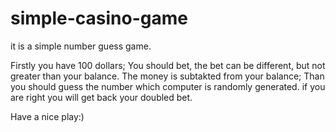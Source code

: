 # simple-casino-game
it is a simple number guess game.


Firstly you have 100 dollars; You should bet, the bet can be different, but not greater than your balance. The money 
is subtakted from your balance;
Than you should guess the number which computer is randomly generated. if you are right you will get back your doubled bet.



Have a nice play:)

